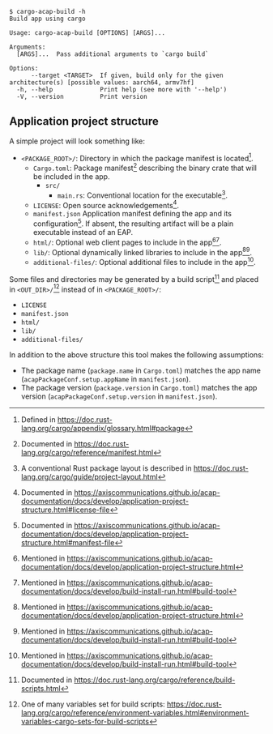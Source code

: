 ```console
$ cargo-acap-build -h
Build app using cargo

Usage: cargo-acap-build [OPTIONS] [ARGS]...

Arguments:
  [ARGS]...  Pass additional arguments to `cargo build`

Options:
      --target <TARGET>  If given, build only for the given architecture(s) [possible values: aarch64, armv7hf]
  -h, --help             Print help (see more with '--help')
  -V, --version          Print version
```

## Application project structure

A simple project will look something like:

- `<PACKAGE_ROOT>/`: Directory in which the package manifest is located[^1].
    - `Cargo.toml`: Package manifest[^2] describing the binary crate that will be included in the
      app.
        - `src/`
            - `main.rs`: Conventional location for the executable[^3].
    - `LICENSE`: Open source acknowledgements[^4].
    - `manifest.json` Application manifest defining the app and its configuration[^5].
      If absent, the resulting artifact will be a plain executable instead of an EAP.
    - `html/`: Optional web client pages to include in the app[^6][^7].
    - `lib/`: Optional dynamically linked libraries to include in the app[^6][^7].
    - `additional-files/`: Optional additional files to include in the app[^7].

Some files and directories may be generated by a build script[^8] and placed in `<OUT_DIR>/`[^9] instead of in `<PACKAGE_ROOT>/`:

- `LICENSE`
- `manifest.json`
- `html/`
- `lib/`
- `additional-files/`

In addition to the above structure this tool makes the following assumptions:

- The package name (`package.name` in `Cargo.toml`) matches the app name (`acapPackageConf.setup.appName` in `manifest.json`).
- The package version (`package.version` in `Cargo.toml`) matches the app version (`acapPackageConf.setup.version` in `manifest.json`).

[^1]: Defined in <https://doc.rust-lang.org/cargo/appendix/glossary.html#package>
[^2]: Documented in <https://doc.rust-lang.org/cargo/reference/manifest.html>
[^3]: A conventional Rust package layout is described in <https://doc.rust-lang.org/cargo/guide/project-layout.html>
[^4]: Documented in <https://axiscommunications.github.io/acap-documentation/docs/develop/application-project-structure.html#license-file>
[^5]: Documented in <https://axiscommunications.github.io/acap-documentation/docs/develop/application-project-structure.html#manifest-file>
[^6]: Mentioned in <https://axiscommunications.github.io/acap-documentation/docs/develop/application-project-structure.html>
[^7]: Mentioned in <https://axiscommunications.github.io/acap-documentation/docs/develop/build-install-run.html#build-tool>
[^8]: Documented in <https://doc.rust-lang.org/cargo/reference/build-scripts.html>
[^9]: One of many variables set for build scripts: <https://doc.rust-lang.org/cargo/reference/environment-variables.html#environment-variables-cargo-sets-for-build-scripts>
